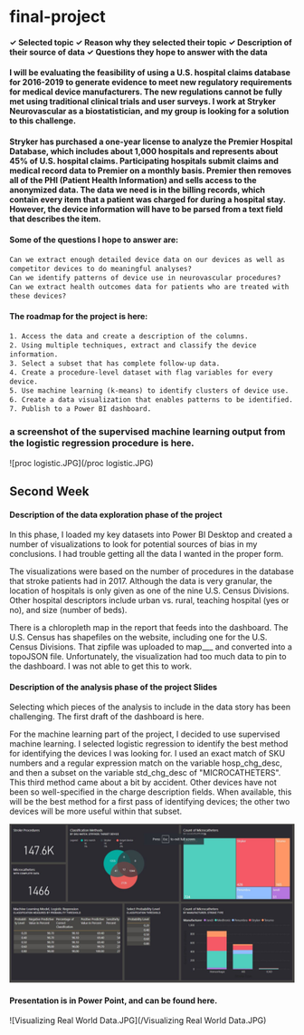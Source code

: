 # final-project
#### ✓ Selected topic ✓ Reason why they selected their topic ✓ Description of their source of data ✓ Questions they hope to answer with the data

#### I will be evaluating the feasibility of using a U.S. hospital claims database for 2016-2019 to generate evidence to meet new regulatory requirements for medical device manufacturers. The new regulations cannot be fully met using traditional clinical trials and user surveys. I work at Stryker Neurovascular as a biostatistician, and my group is looking for a solution to this challenge.  

#### Stryker has purchased a one-year license to analyze the Premier Hospital Database, which includes about 1,000 hospitals and represents about 45% of U.S. hospital claims. Participating hospitals submit claims and medical record data to Premier on a monthly basis.  Premier then removes all of the PHI (Patient Health Information) and sells access to the anonymized data.  The data we need is in the billing records, which contain every item that a patient was charged for during a hospital stay.  However, the device information will have to be parsed from a text field that describes the item.

#### Some of the questions I hope to answer are:
    Can we extract enough detailed device data on our devices as well as competitor devices to do meaningful analyses?
    Can we identify patterns of device use in neurovascular procedures?
    Can we extract health outcomes data for patients who are treated with these devices?
    
#### The roadmap for the project is here: 
    1. Access the data and create a description of the columns.
    2. Using multiple techniques, extract and classify the device information.
    3. Select a subset that has complete follow-up data.
    4. Create a procedure-level dataset with flag variables for every device.
    5. Use machine learning (k-means) to identify clusters of device use.
    6. Create a data visualization that enables patterns to be identified.
    7. Publish to a Power BI dashboard.

### a screenshot of the supervised machine learning output from the logistic regression procedure is here.
![proc logistic.JPG](/proc logistic.JPG)

## Second Week
#### Description of the data exploration phase of the project
In this phase, I loaded my key datasets into Power BI Desktop and created a number of visualizations to look for potential sources of bias in my conclusions.  I had trouble getting all the data I wanted in the proper form.

The visualizations were based on the number of procedures in the database that stroke patients had in 2017.  Although the data is very granular, the location of hospitals is only given as one of the nine U.S. Census Divisions.  Other hospital descriptors include urban vs. rural, teaching hospital (yes or no), and size (number of beds).

There is a chloropleth map in the report that feeds into the dashboard.  The U.S. Census has shapefiles on the website, including one for the U.S. Census Divisions.  That zipfile was uploaded to map___ and converted into a topoJSON file.  Unfortunately, the visualization had too much data to pin to the dashboard.  I was not able to get this to work.

#### Description of the analysis phase of the project Slides 
Selecting which pieces of the analysis to include in the data story has been challenging.  The first draft of the dashboard is here.  

For the machine learning part of the project, I decided to use supervised machine learning.  I selected logistic regression to identify the best method for identifying the devices I was looking for.  I used an exact match of SKU numbers and a regular expression match on the variable hosp_chg_desc, and then a subset on the variable std_chg_desc of "MICROCATHETERS".  This third method came about a bit by accident.  Other devices have not been so well-specified in the charge description fields.  When available, this will be the best method for a first pass of identifying devices; the other two devices will be more useful within that subset.


![final_dashboard.JPG](/final_dashboard.JPG)

#### Presentation is in Power Point, and can be found here.
![Visualizing Real World Data.JPG](/Visualizing Real World Data.JPG)